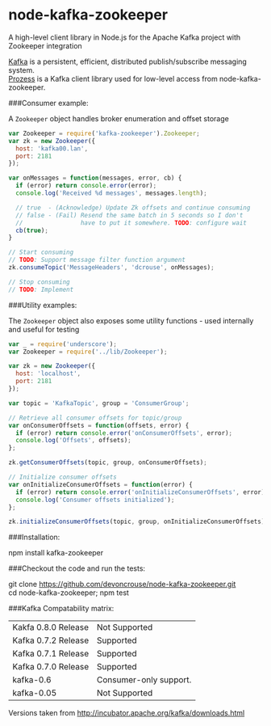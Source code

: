 node-kafka-zookeeper
=======

A high-level client library in Node.js for the Apache Kafka project with Zookeeper integration

[Kafka](http://incubator.apache.org/kafka/index.html) is a persistent, efficient, distributed publish/subscribe messaging system.  
[Prozess](https://github.com/cainus/Prozess) is a Kafka client library used for low-level access from node-kafka-zookeeper.

###Consumer example:

A `Zookeeper` object handles broker enumeration and offset storage
```javascript
var Zookeeper = require('kafka-zookeeper').Zookeeper;
var zk = new Zookeeper({
  host: 'kafka00.lan',
  port: 2181
});

var onMessages = function(messages, error, cb) {
  if (error) return console.error(error);
  console.log('Received %d messages', messages.length);

  // true  - (Acknowledge) Update Zk offsets and continue consuming
  // false - (Fail) Resend the same batch in 5 seconds so I don't
  //                have to put it somewhere. TODO: configure wait
  cb(true);
}

// Start consuming
// TODO: Support message filter function argument
zk.consumeTopic('MessageHeaders', 'dcrouse', onMessages);

// Stop consuming
// TODO: Implement

```

###Utility examples:

The `Zookeeper` object also exposes some utility functions - used internally and useful for testing
```javascript
var _ = require('underscore');
var Zookeeper = require('../lib/Zookeeper');

var zk = new Zookeeper({
  host: 'localhost',
  port: 2181
});

var topic = 'KafkaTopic', group = 'ConsumerGroup';

// Retrieve all consumer offsets for topic/group
var onConsumerOffsets = function(offsets, error) {
  if (error) return console.error('onConsumerOffsets', error);
  console.log('Offsets', offsets);
};

zk.getConsumerOffsets(topic, group, onConsumerOffsets);

// Initialize consumer offsets
var onInitializeConsumerOffsets = function(error) {
  if (error) return console.error('onInitializeConsumerOffsets', error);
  console.log('Consumer offsets initialized');
};

zk.initializeConsumerOffsets(topic, group, onInitializeConsumerOffsets);
```

###Installation:

  npm install kafka-zookeeper

###Checkout the code and run the tests:

  git clone https://github.com/devoncrouse/node-kafka-zookeeper.git  
  cd node-kafka-zookeeper; npm test

###Kafka Compatability matrix:

<table>
  <tr>
     <td>Kakfa 0.8.0 Release</td><td>Not Supported</td>
  </tr>
  <tr>
    <td>Kafka 0.7.2 Release</td><td>Supported</td>
  <tr>
    <td>Kafka 0.7.1 Release</td><td>Supported</td>
  <tr>
    <td>Kafka 0.7.0 Release</td><td>Supported</td>
  <tr>
    <td>kafka-0.6</td><td>Consumer-only support.</td>
  <tr>
    <td>kafka-0.05</td><td>Not Supported</td>
</table>

Versions taken from http://incubator.apache.org/kafka/downloads.html
